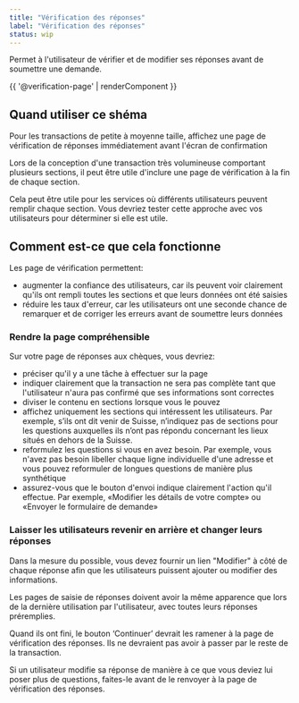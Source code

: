 ```yaml
---
title: "Vérification des réponses"
label: "Vérification des réponses"
status: wip
---
```


Permet à l'utilisateur de vérifier et de modifier ses réponses avant de soumettre une demande.

{{ '@verification-page' | renderComponent }}

## Quand utiliser ce shéma

Pour les transactions de petite à moyenne taille, affichez une page de
vérification de réponses immédiatement avant l'écran de
confirmation 

Lors de la conception d'une transaction très volumineuse comportant plusieurs
sections, il peut être utile d'inclure une page de vérification à la fin de
chaque section.

Cela peut être utile pour les services où différents utilisateurs peuvent
remplir chaque section. Vous devriez tester cette approche avec vos utilisateurs
pour déterminer si elle est utile.

## Comment est-ce que cela fonctionne

Les page de vérification permettent:

- augmenter la confiance des utilisateurs, car ils peuvent voir clairement
  qu'ils ont rempli toutes les sections et que leurs données ont été saisies
- réduire les taux d'erreur, car les utilisateurs ont une seconde chance de
  remarquer et de corriger les erreurs avant de soumettre leurs données

### Rendre la page compréhensible

Sur votre page de réponses aux chèques, vous devriez:

- préciser qu'il y a une tâche à effectuer sur la page
- indiquer clairement que la transaction ne sera pas complète tant que
  l'utilisateur n'aura pas confirmé que ses informations sont correctes
- diviser le contenu en sections lorsque vous le pouvez
- affichez uniquement les sections qui intéressent les utilisateurs. Par
  exemple, s’ils ont dit venir de Suisse, n’indiquez pas de sections pour
  les questions auxquelles ils n’ont pas répondu concernant les lieux situés en
  dehors de la Suisse.
- reformulez les questions si vous en avez besoin. Par exemple, vous n'avez pas
  besoin libeller chaque ligne individuelle d'une adresse et vous pouvez
  reformuler de longues questions de manière plus synthétique
- assurez-vous que le bouton d'envoi indique clairement l'action qu'il effectue.
  Par exemple, «Modifier les détails de votre compte» ou «Envoyer le formulaire
  de demande»

### Laisser les utilisateurs revenir en arrière et changer leurs réponses

Dans la mesure du possible, vous devez fournir un lien "Modifier" à côté de
chaque réponse afin que les utilisateurs puissent ajouter ou modifier des
informations.

Les pages de saisie de réponses doivent avoir la même apparence que lors de la
dernière utilisation par l'utilisateur, avec toutes leurs réponses préremplies.

Quand ils ont fini, le bouton ‘Continuer’ devrait les ramener à la page de
vérification des réponses. Ils ne devraient pas avoir à passer par le reste de
la transaction.

Si un utilisateur modifie sa réponse de manière à ce que vous deviez lui poser
plus de questions, faites-le avant de le renvoyer à la page de vérification des
réponses.

